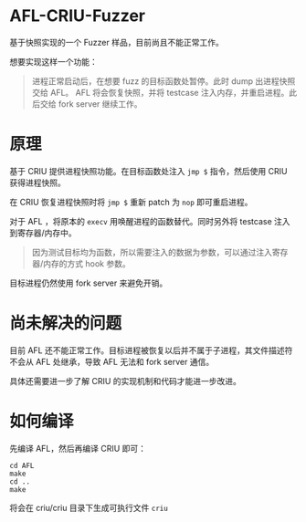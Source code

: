 # AFL-CRIU-Fuzzer

基于快照实现的一个 Fuzzer 样品，目前尚且不能正常工作。

想要实现这样一个功能：

> 进程正常启动后，在想要 fuzz 的目标函数处暂停。此时 dump 出进程快照交给 AFL。
> AFL 将会恢复快照，并将 testcase 注入内存，并重启进程。此后交给 fork server 继续工作。

# 原理

基于 CRIU 提供进程快照功能。在目标函数处注入 `jmp $` 指令，然后使用 CRIU 获得进程快照。

在 CRIU 恢复进程快照时将 `jmp $` 重新 patch 为 `nop` 即可重启进程。

对于 AFL ，将原本的 `execv` 用唤醒进程的函数替代。同时另外将 testcase 注入到寄存器/内存中。

> 因为测试目标均为函数，所以需要注入的数据为参数，可以通过注入寄存器/内存的方式 hook 参数。

目标进程仍然使用 fork server 来避免开销。

# 尚未解决的问题

目前 AFL 还不能正常工作。目标进程被恢复以后并不属于子进程，其文件描述符不会从 AFL 处继承，导致 AFL 无法和 fork server 通信。

具体还需要进一步了解 CRIU 的实现机制和代码才能进一步改进。

# 如何编译

先编译 AFL，然后再编译 CRIU 即可：

```
cd AFL
make
cd ..
make
```

将会在 criu/criu 目录下生成可执行文件 `criu`

